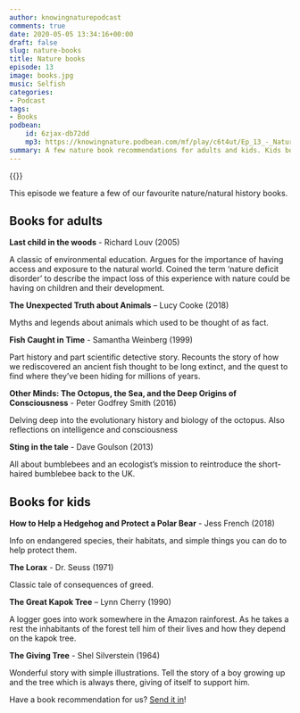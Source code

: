 ```yaml
---
author: knowingnaturepodcast
comments: true
date: 2020-05-05 13:34:16+00:00
draft: false
slug: nature-books
title: Nature books
episode: 13
image: books.jpg
music: Selfish
categories:
- Podcast
tags:
- Books
podbean:
    id: 6zjax-db72dd
    mp3: https://knowingnature.podbean.com/mf/play/c6t4ut/Ep_13_-_Nature_books.mp3
summary: A few nature book recommendations for adults and kids. Kids book recommendations at 22 min.
---
```


{{<podcast-player>}}

This episode we feature a few of our favourite nature/natural history books.

## Books for adults

**Last child in the woods** \- Richard Louv (2005)

A classic of environmental education. Argues for the importance of having
access and exposure to the natural world. Coined the term ‘nature deficit
disorder’ to describe the impact loss of this experience with nature could be
having on children and their development.

**The Unexpected Truth about Animals** – Lucy Cooke (2018)

Myths and legends about animals which used to be thought of as fact.

**Fish Caught in Time** \- Samantha Weinberg (1999)

Part history and part scientific detective story. Recounts the story of how we
rediscovered an ancient fish thought to be long extinct, and the quest to find
where they’ve been hiding for millions of years.

**Other Minds: The Octopus, the Sea, and the Deep Origins of Consciousness**
\- Peter Godfrey Smith (2016)

Delving deep into the evolutionary history and biology of the octopus. Also
reflections on intelligence and consciousness

**Sting in the tale** \- Dave Goulson (2013)

All about bumblebees and an ecologist’s mission to reintroduce the short-
haired bumblebee back to the UK.

## Books for kids

**How to Help a Hedgehog and Protect a Polar Bear** \- Jess French (2018)

Info on endangered species, their habitats, and simple things you can do to
help protect them.

**The Lorax** \- Dr. Seuss (1971)

Classic tale of consequences of greed.

**The Great Kapok Tree** – Lynn Cherry (1990)

A logger goes into work somewhere in the Amazon rainforest. As he takes a rest
the inhabitants of the forest tell him of their lives and how they depend on
the kapok tree.

**The Giving Tree** \- Shel Silverstein (1964)

Wonderful story with simple illustrations. Tell the story of a boy growing up
and the tree which is always there, giving of itself to support him.

Have a book recommendation for us? [Send it in](/about)!
